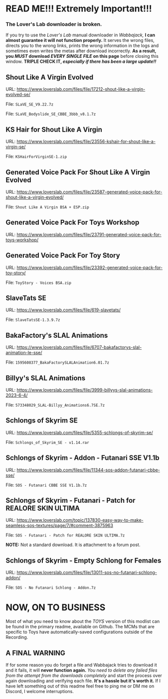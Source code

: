   # READ ME!!! Extremely Important!!!

### The Lover's Lab downloader is broken.

If you try to use the _Lover's Lab_ manual downloader in _Wabbajack,_ **I can almost guarantee it will not function properly.** It serves the wrong files, directs you to the wrong links, prints the wrong information in the logs and sometimes even writes the metas after download incorrectly. **As a result, you _MUST_ download _EVERY SINGLE FILE_ on this page** before closing this window. **TRIPLE CHECK IT, _especially if there has been a large update!!_**

## Shout Like A Virgin Evolved

URL: https://www.loverslab.com/files/file/17212-shout-like-a-virgin-evolved-se/

File: `SLaVE_SE_V9.22.7z`

File: `SLaVE_Bodyslide_SE_CBBE_3bbb_v8.1.7z`

## KS Hair for Shout Like A Virgin

URL: https://www.loverslab.com/files/file/23556-kshair-for-shout-like-a-virgin-se/

File: `KSHairForVirginSE-1.zip`

## Generated Voice Pack For Shout Like A Virgin Evolved

URL: https://www.loverslab.com/files/file/23587-generated-voice-pack-for-shout-like-a-virgin-evolved/

File: `Shout Like A Virgin BSA + ESP.zip`

## Generated Voice Pack For Toys Workshop

URL: https://www.loverslab.com/files/file/23791-generated-voice-pack-for-toys-workshop/

## Generated Voice Pack For Toy Story

URL: https://www.loverslab.com/files/file/23392-generated-voice-pack-for-toy-story/

File: `ToyStory - Voices BSA.zip`

## SlaveTats SE

URL: https://www.loverslab.com/files/file/619-slavetats/

File: `SlaveTatsSE-1.3.9.7z`

## BakaFactory's SLAL Animations

URL: https://www.loverslab.com/files/file/6707-bakafactorys-slal-animation-le-sse/

File: `1595608377_BakaFactorySLALAnimation6.01.7z`

## Billyy's SLAL Animations

URL: https://www.loverslab.com/files/file/3999-billyys-slal-animations-2023-6-4/

File: `573348029_SLAL-Billyy_Animations6.7SE.7z`

## Schlongs of Skyrim SE

URL: https://www.loverslab.com/files/file/5355-schlongs-of-skyrim-se/

File: `Schlongs_of_Skyrim_SE - v1.14.rar`

## Schlongs of Skyrim - Addon - Futanari SSE V1.1b

URL: https://www.loverslab.com/files/file/11344-sos-addon-futanari-cbbe-sse/

File: `SOS - Futanari CBBE SSE V1.1b.7z`

## Schlongs of Skyrim - Futanari - Patch for REALORE SKIN ULTIMA

URL: https://www.loverslab.com/topic/137830-easy-way-to-make-seamless-sos-textures/page/7/#comment-3875963

File: `SOS - Futanari - Patch for REALORE SKIN ULTIMA.7z`

**NOTE:** Not a standard download. It is attachment to a forum post.

## Schlongs of Skyrim - Empty Schlong for Females

URL: https://www.loverslab.com/files/file/13011-sos-no-futanari-schlong-addon/

File: `SOS - No Futanari Schlong - Addon.7z`

# NOW, ON TO BUSINESS

Most of what you need to know about the _TOYS_ version of this modlist can be found in the primary readme, available on Github. The MCMs that are specific to Toys have automatically-saved configurations outside of the Recording.

## A FINAL WARNING

If for some reason you do forget a file and Wabbajack tries to download it and it fails, it will **never function again.** _You need to delete any failed files from the attempt from the downloads completely_ and start the process over again downloading and verifying each file. **It's a hassle but it's worth it.** If I have left something out of this readme feel free to ping me or DM me on Discord, I welcome interruptions.
